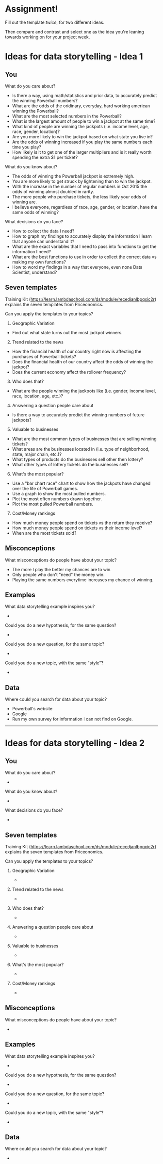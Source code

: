 # Assignment!

Fill out the template *twice*, for two different ideas.

Then compare and contrast and select one as the idea you're leaning towards
working on for your project week.


# Ideas for data storytelling - Idea 1

## You

What do you care about?

* Is there a way, using math/statistics and prior data, to accurately predict the winning Powerball numbers?
* What are the odds of the oridinary, everyday, hard working american winning the Powerball?
* What are the most selected numbers in the Powerball?
* What is the largest amount of people to win a jackpot at the same time?
* What kind of people are winning the jackpots (i.e. income level, age, race, gender, location)?
* Are you more likely to win the jackpot based on what state you live in?
* Are the odds of winning increased if you play the same numbers each time you play?
* How likely is it to get one of the larger multipliers and is it really worth spending the extra $1 per ticket?

What do you know about?

* The odds of winning the Powerball jackpot is extremely high.
* You are more likely to get struck by lightening than to win the jackpot.
* With the increase in the number of regular numbers in Oct 2015 the odds of winning almost doubled in rarity.
* The more people who purchase tickets, the less likely your odds of winning are.
* I believe everyone, regardless of race, age, gender, or location, have the same odds of winning?

What decisions do you face?
* How to collect the data I need?
* How to graph my findings to accurately display the information I learn that anyone can understand it?
* What are the exact variables that I need to pass into functions to get the information I need?
* What are the best functions to use in order to collect the correct data vs making my own functions?
* How to word my findings in a way that everyone, even none Data Scientist, understand?

## Seven templates

Training Kit (https://learn.lambdaschool.com/ds/module/recedjanlbpqxic2r) explains the seven templates from Priceonomics.

Can you apply the templates to your topics? 

1. Geographic Variation
 
  * Find out what state turns out the most jackpot winners.

2. Trend related to the news

  * How the financial health of our country right now is affecting the purchases of Powerball tickets?
  * Does the financial health of our country affect the odds of winning the jackpot?
  * Does the current economy affect the rollover frequency?

3. Who does that?

  * What are the people winning the jackpots like (i.e. gender, income level, race, location, age, etc.)?

4. Answering a question people care about

  * Is there a way to accurately predict the winning numbers of future jackpots?

5. Valuable to businesses

  * What are the most common types of businesses that are selling winning tickets?
  * What areas are the businesses located in (i.e. type of neighborhood, state, major chain, etc.)?
  * What types of products do the businesses sell other then lottery?
  * What other types of lottery tickets do the businesses sell?

6. What's the most popular?

  * Use a "bar chart race" chart to show how the jackpots have changed over the life of Powerball games.
  * Use a graph to show the most pulled numbers.
  * Plot the most often numbers drawn together.
  * Plot the most pulled Powerball numbers.

7. Cost/Money rankings

  * How much money people spend on tickets vs the return they receive?
  * How much money people spend on tickets vs their income level?
  * When are the most tickets sold?

## Misconceptions

What misconceptions do people have about your topic?

  * The more I play the better my chances are to win.
  * Only people who don't "need" the money win.
  * Playing the same numbers everytime increases my chance of winning.

## Examples

What data storytelling example inspires you?

  * 

Could you do a new hypothesis, for the same question?

  * 

Could you do a new question, for the same topic?

  * 

Could you do a new topic, with the same "style"?

  * 

## Data

Where could you search for data about your topic?

  * Powerball's website
  * Google
  * Run my own survey for information I can not find on Google.

---

# Ideas for data storytelling - Idea 2

## You

What do you care about?

  * 

What do you know about?

  * 

What decisions do you face?

  * 

## Seven templates

Training Kit (https://learn.lambdaschool.com/ds/module/recedjanlbpqxic2r) explains the seven templates from Priceonomics.

Can you apply the templates to your topics? 

1. Geographic Variation

   * 

2. Trend related to the news

   * 

3. Who does that?

   * 

4. Answering a question people care about

   * 

5. Valuable to businesses

   * 

6. What's the most popular?

   * 

7. Cost/Money rankings
   
   *

## Misconceptions

What misconceptions do people have about your topic?

   * 

## Examples

What data storytelling example inspires you?
   
   * 

Could you do a new hypothesis, for the same question?

   * 

Could you do a new question, for the same topic?

   * 

Could you do a new topic, with the same "style"?

   * 

## Data

Where could you search for data about your topic?

   *
